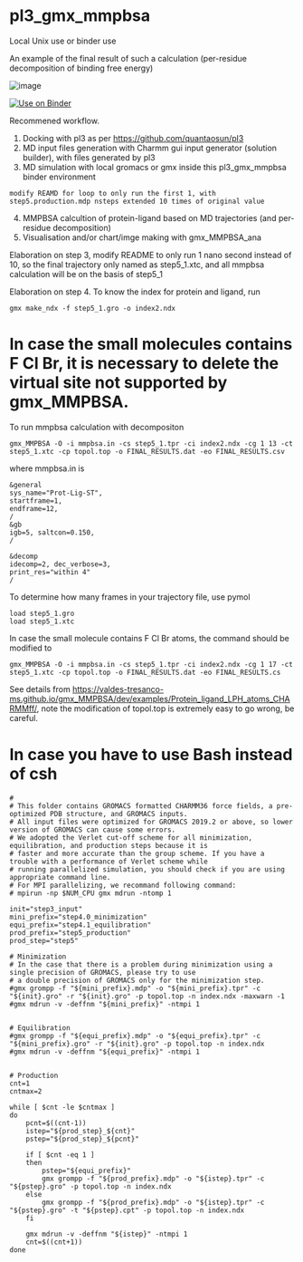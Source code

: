 # pl3_gmx_mmpbsa
Local Unix use or binder use

An example of the final result of such a calculation (per-residue decomposition of binding free energy)

![image](https://user-images.githubusercontent.com/75652473/230804988-ecd647c8-a10b-4140-9c63-fde93d2b6045.png)


[![Use on Binder](https://mybinder.org/badge_logo.svg)](https://mybinder.org/v2/gh/quantaosun/pl3_gmx_mmpbsa/HEAD)

Recommened workflow.
1. Docking with pl3 as per https://github.com/quantaosun/pl3
2. MD input files generation with Charmm gui input generator (solution builder), with files generated by pl3
3. MD simulation with local gromacs or gmx inside this pl3_gmx_mmpbsa binder environment
```
modify REAMD for loop to only run the first 1, with step5.production.mdp nsteps extended 10 times of original value

```
4. MMPBSA calcultion of protein-ligand based on MD trajectories (and per-residue decomposition)
5. Visualisation and/or chart/imge making with gmx_MMPBSA_ana 



Elaboration on step 3, modify README to only run 1 nano second instead of 10, so the final trajectory only named as step5_1.xtc, and all mmpbsa calculation will be on the basis of step5_1


Elaboration on step 4. To know the index for protein and ligand, run

```
gmx make_ndx -f step5_1.gro -o index2.ndx

```
# In case the small molecules contains F Cl Br, it is necessary to delete the virtual site not supported by gmx_MMPBSA. 



To run mmpbsa calculation with decompositon 

```
gmx_MMPBSA -O -i mmpbsa.in -cs step5_1.tpr -ci index2.ndx -cg 1 13 -ct step5_1.xtc -cp topol.top -o FINAL_RESULTS.dat -eo FINAL_RESULTS.csv

```
where mmpbsa.in is 

```
&general
sys_name="Prot-Lig-ST",
startframe=1,
endframe=12,
/
&gb
igb=5, saltcon=0.150,
/

&decomp
idecomp=2, dec_verbose=3,
print_res="within 4"
/
```
To determine how many frames in your trajectory file, use pymol 
```
load step5_1.gro
load step5_1.xtc
```

In case the small molecule contains F Cl Br atoms, the command should be modified to 

```
gmx_MMPBSA -O -i mmpbsa.in -cs step5_1.tpr -ci index2.ndx -cg 1 17 -ct step5_1.xtc -cp topol.top -o FINAL_RESULTS.dat -eo FINAL_RESULTS.cs
```
See details from https://valdes-tresanco-ms.github.io/gmx_MMPBSA/dev/examples/Protein_ligand_LPH_atoms_CHARMMff/, note the modification of topol.top is extremely easy to go wrong, be careful.

# In case you have to use Bash instead of csh 
```
#
# This folder contains GROMACS formatted CHARMM36 force fields, a pre-optimized PDB structure, and GROMACS inputs.
# All input files were optimized for GROMACS 2019.2 or above, so lower version of GROMACS can cause some errors.
# We adopted the Verlet cut-off scheme for all minimization, equilibration, and production steps because it is 
# faster and more accurate than the group scheme. If you have a trouble with a performance of Verlet scheme while 
# running parallelized simulation, you should check if you are using appropriate command line.
# For MPI parallelizing, we recommand following command:
# mpirun -np $NUM_CPU gmx mdrun -ntomp 1

init="step3_input"
mini_prefix="step4.0_minimization"
equi_prefix="step4.1_equilibration"
prod_prefix="step5_production"
prod_step="step5"

# Minimization
# In the case that there is a problem during minimization using a single precision of GROMACS, please try to use 
# a double precision of GROMACS only for the minimization step.
#gmx grompp -f "${mini_prefix}.mdp" -o "${mini_prefix}.tpr" -c "${init}.gro" -r "${init}.gro" -p topol.top -n index.ndx -maxwarn -1
#gmx mdrun -v -deffnm "${mini_prefix}" -ntmpi 1


# Equilibration
#gmx grompp -f "${equi_prefix}.mdp" -o "${equi_prefix}.tpr" -c "${mini_prefix}.gro" -r "${init}.gro" -p topol.top -n index.ndx
#gmx mdrun -v -deffnm "${equi_prefix}" -ntmpi 1


# Production
cnt=1
cntmax=2

while [ $cnt -le $cntmax ]
do
    pcnt=$((cnt-1))
    istep="${prod_step}_${cnt}"
    pstep="${prod_step}_${pcnt}"

    if [ $cnt -eq 1 ]
    then
        pstep="${equi_prefix}"
        gmx grompp -f "${prod_prefix}.mdp" -o "${istep}.tpr" -c "${pstep}.gro" -p topol.top -n index.ndx
    else
        gmx grompp -f "${prod_prefix}.mdp" -o "${istep}.tpr" -c "${pstep}.gro" -t "${pstep}.cpt" -p topol.top -n index.ndx
    fi

    gmx mdrun -v -deffnm "${istep}" -ntmpi 1
    cnt=$((cnt+1))
done
```

